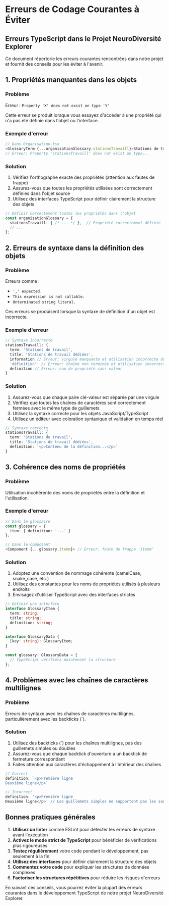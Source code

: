 # Erreurs de Codage Courantes à Éviter

## Erreurs TypeScript dans le Projet NeuroDiversité Explorer

Ce document répertorie les erreurs courantes rencontrées dans notre projet et fournit des conseils pour les éviter à l'avenir.

## 1. Propriétés manquantes dans les objets

### Problème

Erreur : `Property 'X' does not exist on type 'Y'`

Cette erreur se produit lorsque vous essayez d'accéder à une propriété qui n'a pas été définie dans l'objet ou l'interface.

### Exemple d'erreur

```typescript
// Dans Organisation.tsx
<GlossaryTerm {...organisationGlossary.stationsTravaill}>Stations de travail</GlossaryTerm>
// Erreur: Property 'stationsTravaill' does not exist on type...
```

### Solution

1. Vérifiez l'orthographe exacte des propriétés (attention aux fautes de frappe)
2. Assurez-vous que toutes les propriétés utilisées sont correctement définies dans l'objet source
3. Utilisez des interfaces TypeScript pour définir clairement la structure des objets

```typescript
// Définir correctement toutes les propriétés dans l'objet
const organisationGlossary = {
  stationsTravaill: { /* ... */ },  // Propriété correctement définie
  // ...
};
```

## 2. Erreurs de syntaxe dans la définition des objets

### Problème

Erreurs comme : 
- `',' expected.`
- `This expression is not callable.`
- `Unterminated string literal.`

Ces erreurs se produisent lorsque la syntaxe de définition d'un objet est incorrecte.

### Exemple d'erreur

```typescript
// Syntaxe incorrecte
stationsTravaill: {
  term: 'Stations de travail',
  title: 'Stations de travail dédiées',
  information // Erreur: virgule manquante et utilisation incorrecte du raccourci de propriété
  'définition': // Erreur: chaîne non terminée et utilisation incorrecte des guillemets
  definition // Erreur: nom de propriété sans valeur
}
```

### Solution

1. Assurez-vous que chaque paire clé-valeur est séparée par une virgule
2. Vérifiez que toutes les chaînes de caractères sont correctement fermées avec le même type de guillemets
3. Utilisez la syntaxe correcte pour les objets JavaScript/TypeScript
4. Utilisez un éditeur avec coloration syntaxique et validation en temps réel

```typescript
// Syntaxe correcte
stationsTravaill: {
  term: 'Stations de travail',
  title: 'Stations de travail dédiées',
  definition: `<p>Contenu de la définition...</p>`
}
```

## 3. Cohérence des noms de propriétés

### Problème

Utilisation incohérente des noms de propriétés entre la définition et l'utilisation.

### Exemple d'erreur

```typescript
// Dans le glossaire
const glossary = {
  item: { definition: '...' }
};

// Dans le composant
<Component {...glossary.itemm}> // Erreur: faute de frappe 'itemm'
```

### Solution

1. Adoptez une convention de nommage cohérente (camelCase, snake_case, etc.)
2. Utilisez des constantes pour les noms de propriétés utilisés à plusieurs endroits
3. Envisagez d'utiliser TypeScript avec des interfaces strictes

```typescript
// Définir une interface
interface GlossaryItem {
  term: string;
  title: string;
  definition: string;
}

interface GlossaryData {
  [key: string]: GlossaryItem;
}

const glossary: GlossaryData = {
  // TypeScript vérifiera maintenant la structure
};
```

## 4. Problèmes avec les chaînes de caractères multilignes

### Problème

Erreurs de syntaxe avec les chaînes de caractères multilignes, particulièrement avec les backticks (\`).

### Solution

1. Utilisez des backticks (\`) pour les chaînes multilignes, pas des guillemets simples ou doubles
2. Assurez-vous que chaque backtick d'ouverture a un backtick de fermeture correspondant
3. Faites attention aux caractères d'échappement à l'intérieur des chaînes

```typescript
// Correct
definition: `<p>Première ligne
Deuxième ligne</p>`

// Incorrect
definition: '<p>Première ligne
Deuxième ligne</p>' // Les guillemets simples ne supportent pas les sauts de ligne
```

## Bonnes pratiques générales

1. **Utilisez un linter** comme ESLint pour détecter les erreurs de syntaxe avant l'exécution
2. **Activez le mode strict de TypeScript** pour bénéficier de vérifications plus rigoureuses
3. **Testez régulièrement** votre code pendant le développement, pas seulement à la fin
4. **Utilisez des interfaces** pour définir clairement la structure des objets
5. **Commentez votre code** pour expliquer les structures de données complexes
6. **Factoriser les structures répétitives** pour réduire les risques d'erreurs

En suivant ces conseils, vous pourrez éviter la plupart des erreurs courantes dans le développement TypeScript de notre projet NeuroDiversité Explorer.